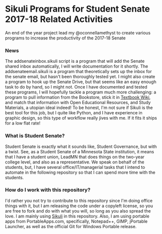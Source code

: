 # Sikuli Programs for Student Senate 2017-18 Related Activities
An end of the year project lead my @oconnellamethyst to create various programs to increase the productivity of the 2017-18 Senate

### News
The addsenateinbox.sikuli script is a program that will add the Senate shared inbox automatically, I will write documentation for it shortly. The addsenateemail.sikuli is a program that theoretically sets up the inbox for the senate email, but hasn't been thoroughly tested yet. I might also create a program to hook up the Senate Drive, but that seems like an easy enough task to do by hand, so I might not. Once I have documented and tested these programs, I will hopefully tackle a program much more challenging: a program to pull information from the Bookstore, stick it in [Textbook Wiki](http://textbook.wikia.com/wiki/Textbook_Wiki), and match that information with Open Educational Resources, and Study Materials, a utopian ideal indeed! To be honest, I'm not sure if Sikuli is the best tool for this job, but I quite like Python, and I have experience in graphic design, so this type of workflow really jives with me. If it fits it ships for a low flat rate!

### What is Student Senate?
Student Senate is exactly what it sounds like, Student Governance, but with a twist. See, as a Student Senate of a Minnesota State institution, it means that I have a student union, LeadMN that does things on the two-year college level, and also as a representative. We speak on behalf of the students, but, I have several office/IT/managerial tasks that I intend to automate in the following repository so that I can spend more time with the students.

### How do I work with this repository?
I'd rather you not try to contribute to this repository since I'm doing office things with it, but I am releasing the code under a copyleft license, so you are free to fork and do with what you will, so long as you also spread the love. I am mainly using [Sikuli](http://www.sikuli.org/) in this repository. Also, I am using portable apps from PortableApps.com, specifically, Notepad++, GIMP, jPortable Launcher, as well as the official Git for Windows Portable release.

